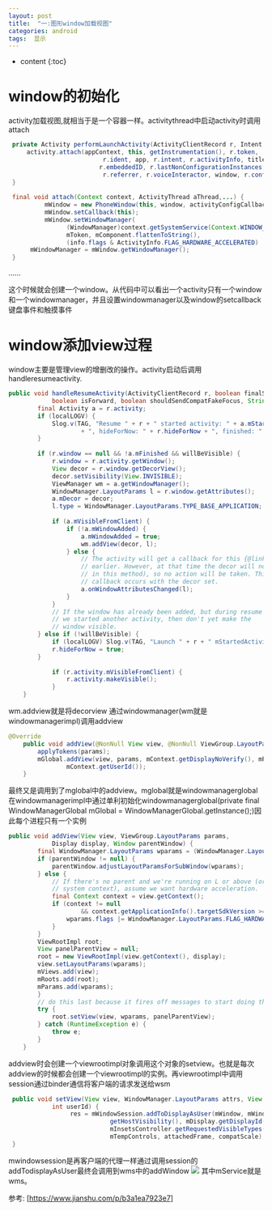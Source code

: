 ```yaml
---
layout: post
title:  "一:图形window加载视图"
categories: android
tags:  显示
---
```


* content
{:toc}

# window的初始化
activity加载视图,就相当于是一个容器一样。activitythread中启动activity时调用attach
```java
 private Activity performLaunchActivity(ActivityClientRecord r, Intent customIntent) {
	 activity.attach(appContext, this, getInstrumentation(), r.token,
                          r.ident, app, r.intent, r.activityInfo, title, r.parent,
                         r.embeddedID, r.lastNonConfigurationInstances, config,
                          r.referrer, r.voiceInteractor, window, r.configCallback,                          r.assistToken);
 }
 
 final void attach(Context context, ActivityThread aThread,...) {
		  mWindow = new PhoneWindow(this, window, activityConfigCallback);
		  mWindow.setCallback(this);
		  mWindow.setWindowManager(
                (WindowManager)context.getSystemService(Context.WINDOW_SERVICE),
                mToken, mComponent.flattenToString(),
                (info.flags & ActivityInfo.FLAG_HARDWARE_ACCELERATED) != 0);
      mWindowManager = mWindow.getWindowManager();
 }
```
......

这个时候就会创建一个window。从代码中可以看出一个activity只有一个window和一个windowmanager，并且设置windowmanager以及window的setcallback 键盘事件和触摸事件
# window添加view过程
window主要是管理view的增删改的操作。activity启动后调用handleresumeactivity.
```java
public void handleResumeActivity(ActivityClientRecord r, boolean finalStateRequest,
            boolean isForward, boolean shouldSendCompatFakeFocus, String reason) {
        final Activity a = r.activity;
        if (localLOGV) {
            Slog.v(TAG, "Resume " + r + " started activity: " + a.mStartedActivity
                    + ", hideForNow: " + r.hideForNow + ", finished: " + a.mFinished);
        }
       
        if (r.window == null && !a.mFinished && willBeVisible) {
            r.window = r.activity.getWindow();
            View decor = r.window.getDecorView();
            decor.setVisibility(View.INVISIBLE);
            ViewManager wm = a.getWindowManager();
            WindowManager.LayoutParams l = r.window.getAttributes();
            a.mDecor = decor;
            l.type = WindowManager.LayoutParams.TYPE_BASE_APPLICATION;
       
            if (a.mVisibleFromClient) {
                if (!a.mWindowAdded) {
                    a.mWindowAdded = true;
                    wm.addView(decor, l);
                } else {
                    // The activity will get a callback for this {@link LayoutParams} change
                    // earlier. However, at that time the decor will not be set (this is set
                    // in this method), so no action will be taken. This call ensures the
                    // callback occurs with the decor set.
                    a.onWindowAttributesChanged(l);
                }
            }
            // If the window has already been added, but during resume
            // we started another activity, then don't yet make the
            // window visible.
        } else if (!willBeVisible) {
            if (localLOGV) Slog.v(TAG, "Launch " + r + " mStartedActivity set");
            r.hideForNow = true;
        }
       
            if (r.activity.mVisibleFromClient) {
                r.activity.makeVisible();
            }
    }

```
wm.addview就是将decorview 通过windowmanager(wm就是windowmanagerimpl)调用addview
```java
@Override
    public void addView(@NonNull View view, @NonNull ViewGroup.LayoutParams params) {
        applyTokens(params);
        mGlobal.addView(view, params, mContext.getDisplayNoVerify(), mParentWindow,
                mContext.getUserId());
    }
```
最终又是调用到了mglobal中的addview。mglobal就是windowmanagerglobal 在windowmanagerimpl中通过单利初始化windowmanagerglobal(private final WindowManagerGlobal mGlobal = WindowManagerGlobal.getInstance();)因此每个进程只有一个实例
```java
public void addView(View view, ViewGroup.LayoutParams params,
            Display display, Window parentWindow) {
        final WindowManager.LayoutParams wparams = (WindowManager.LayoutParams)params;
        if (parentWindow != null) {
            parentWindow.adjustLayoutParamsForSubWindow(wparams);
        } else {
            // If there's no parent and we're running on L or above (or in the
            // system context), assume we want hardware acceleration.
            final Context context = view.getContext();
            if (context != null
                    && context.getApplicationInfo().targetSdkVersion >= Build.VERSION_CODES.LOLLIPOP) {
                wparams.flags |= WindowManager.LayoutParams.FLAG_HARDWARE_ACCELERATED;
            }
        }
        ViewRootImpl root;
        View panelParentView = null;
        root = new ViewRootImpl(view.getContext(), display);
        view.setLayoutParams(wparams);
        mViews.add(view);
        mRoots.add(root);
        mParams.add(wparams);
        }
        // do this last because it fires off messages to start doing things
        try {
            root.setView(view, wparams, panelParentView);
        } catch (RuntimeException e) {
            throw e;
        }
    }
```
addview时会创建一个viewrootimpl对象调用这个对象的setview。也就是每次addview的时候都会创建一个viewrootimpl的实例。再viewrootimpl中调用session通过binder通信将客户端的请求发送给wsm
```java
 public void setView(View view, WindowManager.LayoutParams attrs, View panelParentView,
            int userId) {
				 res = mWindowSession.addToDisplayAsUser(mWindow, mWindowAttributes,
                            getHostVisibility(), mDisplay.getDisplayId(), userId,
                            mInsetsController.getRequestedVisibleTypes(), inputChannel, mTempInsets,
                            mTempControls, attachedFrame, compatScale);	            
 }
```
mwindowsession是再客户端的代理一样通过调用session的addTodisplayAsUser最终会调用到wms中的addWindow
![](https://s2.loli.net/2024/08/01/5wSPXG8K9MNajur.png)
其中mService就是wms。

参考:
[https://www.jianshu.com/p/b3a1ea7923e7]
